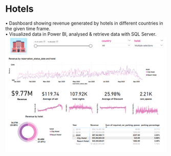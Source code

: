 # Hotels
•	Dashboard showing revenue generated by hotels in different countries in the given time frame. <br/>
•	Visualized data in Power BI, analysed & retrieve data with SQL Server.
<br/>
<img src="hotels_dashboard.png"/><br/><br/>
